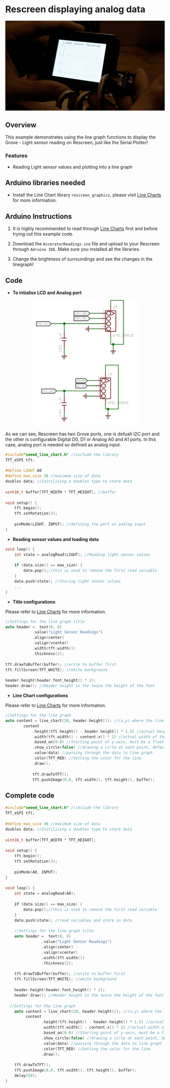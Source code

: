 # Rescreen displaying analog data

<div align=center><img src="https://raw.githubusercontent.com/ansonhe97/rawimages/master/img/C0282.2019-11-28%2018_28_03.gif"/></div>

## Overview

This example demonstrates using the line graph functions to display the Grove - Light sensor reading on Rescreen, just like the Serial Plotter!

### Features

- Reading Light sensor values and plotting into a line graph

## Arduino libraries needed

- Install the Line Chart library `rescreen_graphics`, please visit [Line Charts](https://github.com/ansonhe97/GroveUIDocs/blob/master/RescreenDocs/linecharts.md) for more information.

## Arduino Instructions

1. It is highly recommended to read through [Line Charts](https://github.com/ansonhe97/GroveUIDocs/blob/master/RescreenDocs/linecharts.md) first and before trying out this example code.

2. Download the `AcceratorReadings.ino` file and upload to your Rescreen through `Adruino IDE`. Make sure you installed all the libraries.

3. Change the brightness of surroundings and see the changes in the linegraph!

## Code

- **To intialise LCD and Analog port**

<div align=center><img width=333 src="https://raw.githubusercontent.com/ansonhe97/rawimages/master/img/Xnip2019-11-28_17-37-44.png"/></div>

As we can see, Rescreen has two Grove ports, one is defualt I2C port and the other is configurable Digital D0, D1 or Analog A0 and A1 ports. In this case, analog port is needed so defined as analog input.

```cpp
#include"seeed_line_chart.h" //include the library
TFT_eSPI tft;

#define LIGHT A0
#define max_size 30 //maximum size of data
doubles data; //Initilising a doubles type to store data

uint16_t buffer[TFT_WIDTH * TFT_HEIGHT]; //buffer

void setup() {
    tft.begin();
    tft.setRotation(3);

    pinMode(LIGHT, INPUT); //defining the port as analog input
}
```

- **Reading sensor values and loading data**

```cpp
void loop() {
    int state = analogRead(LIGHT); //Reading light sensor values

    if (data.size() == max_size) {
        data.pop();//this is used to remove the first read variable
    }
    data.push(state); //Storing light sensor values
    ...
}
```

- **Title configurations**

Please refer to [Line Charts](https://github.com/ansonhe97/GroveUIDocs/blob/master/RescreenDocs/linecharts.md) for more information.

```cpp
//Settings for the line graph title
auto header =  text(0, 0)
            .value("Light Sensor Readings")
            .align(center)
            .valign(vcenter)
            .width(tft.width())
            .thickness(2);

tft.drawToBuffer(buffer); //write to buffer first
tft.fillScreen(TFT_WHITE); //white background

header.height(header.font_height() * 2);
header.draw(); //Header height is the twice the height of the font
```

- **Line Chart configurations**

Please refer to [Line Charts](https://github.com/ansonhe97/GroveUIDocs/blob/master/RescreenDocs/linecharts.md) for more information.

```cpp
//Settings for the line graph
auto content = line_chart(20, header.height()); //(x,y) where the line graph begins
        content
            .height(tft.height() - header.height() * 1.5) //actual height of the line chart
            .width(tft.width() - content.x() * 2) //actual width of the line chart
            .based_on(0.0) //Starting point of y-axis, must be a float
            .show_circle(false) //drawing a cirle at each point, default is on.
            .value(data) //passing through the data to line graph
            .color(TFT_RED) //Setting the color for the line
            .draw();

            tft.drawToTFT();
            tft.pushImage(0,0, tft.width(), tft.height(), buffer);
```

## Complete code

```cpp
#include"seeed_line_chart.h" //include the library
TFT_eSPI tft;

#define max_size 30 //maximum size of data
doubles data; //Initilising a doubles type to store data

uint16_t buffer[TFT_WIDTH * TFT_HEIGHT];

void setup() {
    tft.begin();
    tft.setRotation(3);

    pinMode(A0, INPUT);
}

void loop() {
    int state = analogRead(A0);

    if (data.size() == max_size) {
        data.pop();//this is used to remove the first read variable
    }
    data.push(state); //read variables and store in data

    //Settings for the line graph title
    auto header =  text(0, 0)
                .value("Light Sensor Readings")
                .align(center)
                .valign(vcenter)
                .width(tft.width())
                .thickness(2);

    tft.drawToBuffer(buffer); //write to buffer first
    tft.fillScreen(TFT_WHITE); //white background

    header.height(header.font_height() * 2);
    header.draw(); //Header height is the twice the height of the font

  //Settings for the line graph
    auto content = line_chart(20, header.height()); //(x,y) where the line graph begins
         content
                .height(tft.height() - header.height() * 1.5) //actual height of the line chart
                .width(tft.width() - content.x() * 2) //actual width of the line chart
                .based_on(0.0) //Starting point of y-axis, must be a float
                .show_circle(false) //drawing a cirle at each point, default is on.
                .value(data) //passing through the data to line graph
                .color(TFT_RED) //Setting the color for the line
                .draw();

    tft.drawToTFT();
    tft.pushImage(0,0, tft.width(), tft.height(), buffer);
    delay(50);
}
```
